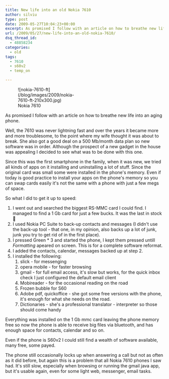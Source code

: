 ```yaml
---
title: New life into an old Nokia 7610
author: silviu
type: post
date: 2009-05-27T10:04:23+00:00
excerpt: As promised I follow with an article on how to breathe new life into an aging phone. The venerable Nokia 7610 got a fresh start.
url: /2009/05/27/new-life-into-an-old-nokia-7610/
dsq_thread_id:
  - 48858234
categories:
  - old
tags:
  - 7610
  - s60v2
  - temp_on

---
```

<figure id="attachment_86" aria-describedby="caption-attachment-86" style="width: 210px" class="wp-caption alignright">![nokia-7610-ft](/blog/images/2009/nokia-7610-ft-210x300.jpg) <figcaption id="caption-attachment-86" class="wp-caption-text">Nokia 7610</figcaption></figure>

As promised I follow with an article on how to breathe new life into an aging phone.

Well, the 7610 was never lightning fast and over the years it became more and more troublesome, to the point where my wife thought it was about to break. She also got a good deal on a 500 Mb/month data plan so new software was in order. Although the prospect of a new gadget in the house was appealing I decided to see what was to be done with this one.

Since this was the first smartphone in the family, when it was new, we tried all kinds of apps on it installing and uninstalling a lot of stuff. Since the original card was small some were installed in the phone's memory. Even if today is good practice to install your apps on the phone's memory so you can swap cards easily it's not the same with a phone with just a few megs of space.

So what I did to get it up to speed:

  1. I went out and searched the biggest RS-MMC card I could find. I managed to find a 1 Gb card for just a few bucks. It was the last in stock 🙂
  2. I used Nokia PC Suite to back-up contacts and messages (I didn't use the back-up tool - that one, in my opinion, also backs up a lot of junk, junk you try to get rid of in the first place).
  3. I pressed Green * 3 and started the phone, I kept them pressed untill _Formatting_ apeared on screen. This is for a complete software reformat.
  4. I added the contacts, calendar, messages backed up at step 2.
  5. I installed the following: 
      1. slick - for messenging
      2. opera mobile - for faster browsing
      3. gmail - for full email access, it's slow but works, for the quick inbox check I just configured the default email client
      4. Mobireader - for the occasional reading on the road
      5. Frozen bubble for S60
      6. Adobe pdf, quickoffice - she got some free versions with the phone, it's enough for what she needs on the road.
      7. Dictionaries - she's a professional translator - interpreter so those should come handy

Everything was installed on the 1 Gb mmc card leaving the phone memory free so now the phone is able to receive big files via bluetooth, and has enough space for contacts, calendar and so on.

Even if the phone is S60v2 I could still find a wealth of software available, many free, some payed.

The phone still occasionally locks up when answering a call but not as often as it did before, but again this is a problem that all Nokia 7610 phones I saw had. It's still slow, especially when browsing or running the gmail java app, but it's usable again, even for some light web, messenger, email tasks.
